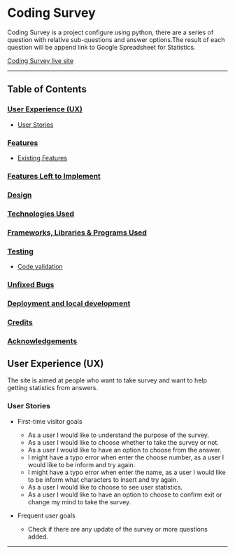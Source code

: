 # Coding Survey

Coding Survey is a project configure using python, there are a series of question with relative sub-questions and answer options.The result of each question will be append link to Google Spreadsheet for Statistics.

[Coding Survey live site](https://code-survey-796d494db436.herokuapp.com/)

---

## Table of Contents

### [User Experience (UX)](#user-experience-ux-1)

- [User Stories](#user-stories)

### [Features](#features)

- [Existing Features](#existing-features)

### [Features Left to Implement](#features-left-to-implement-1)

### [Design](#design-1)

### [Technologies Used](#technologies-used-1)

### [Frameworks, Libraries & Programs Used](#frameworks-libraries--programs-used-1)

### [Testing](#testing-1)

- [Code validation](#code-validation)

### [Unfixed Bugs](#unfixed-bugs-1)

### [Deployment and local development](#deployment-and-local-development-1)

### [Credits](#credits-1)

### [Acknowledgements](#acknowledgements-1)

## User Experience (UX)

The site is aimed at people who want to take survey and want to help getting statistics from answers.

### User Stories

- First-time visitor goals
  - As a user I would like to understand the purpose of the survey.
  - As a user I would like to choose whether to take the survey or not.
  - As a user I would like to have an option to choose from the answer.
  - I might have a typo error when enter the choose number, as a user I would like to be inform and try again.
  - I might have a typo error when enter the name, as a user I would like to be inform what characters to insert and try again.
  - As a user I would like to choose to see user statistics.
  - As a user I would like to have an option to choose to confirm exit or change my mind to take the survey.

- Frequent user goals
  - Check if there are any update of the survey or more questions added.

---
